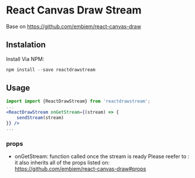 # React Canvas Draw Stream
Base on 
https://github.com/embiem/react-canvas-draw
## Instalation
Install Via NPM:
```js
npm install --save reactdrawstream
```

## Usage
```jsx
import import {ReactDrawStream} from 'reactdrawstream';
...
<ReactDrawStream onGetStream={(stream) => {
    sendStream(stream)
}} />
...
```

### props

- onGetStream: function called once the stream is ready
Please reefer to :
it also inherits all of the props listed on: 
https://github.com/embiem/react-canvas-draw#props